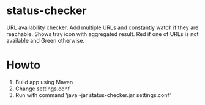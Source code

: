 status-checker
===========

URL availability checker. Add multiple URLs and constantly watch if they are reachable.
Shows tray icon with aggregated result. Red if one of URLs is not available and Green otherwise.

# Howto
1. Build app using Maven
2. Change settings.conf
3. Run with command 'java -jar status-checker.jar settings.conf'